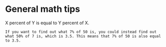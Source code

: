 # General math tips

X percent of Y is equal to Y percent of X.

    If you want to find out what 7% of 50 is, you could instead find out what 50% of 7 is, which is 3.5. This means that 7% of 50 is also equal to 3.5.